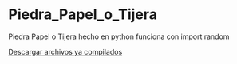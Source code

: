# Piedra_Papel_o_Tijera
Piedra Papel o Tijera hecho en python funciona con import random

[Descargar archivos ya compilados](https://github.com/JMSVK/Piedra_Papel_o_Tijera/blob/main/Piedra%20Papel%20o%20TIjera.py)
